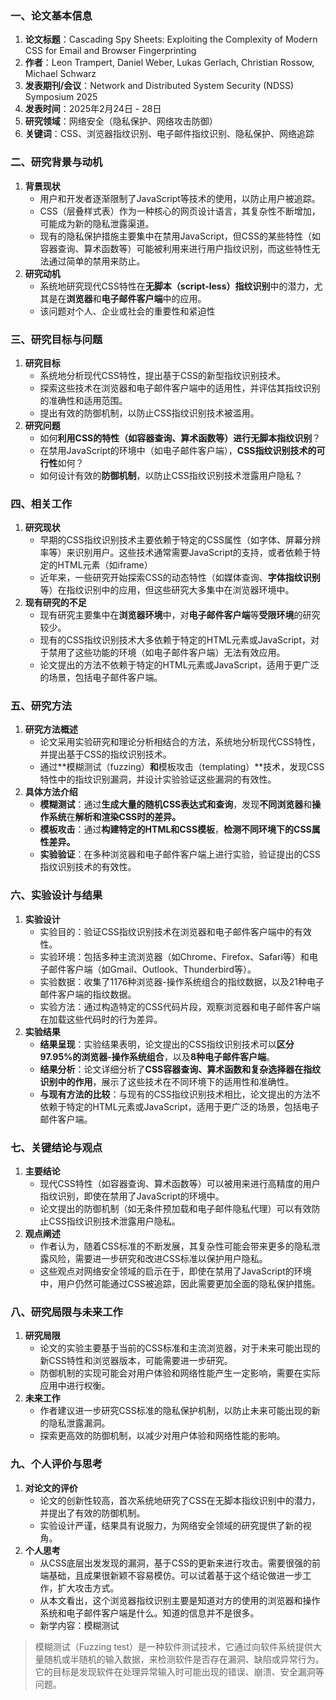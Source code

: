 ### 一、论文基本信息

1. **论文标题**：Cascading Spy Sheets: Exploiting the Complexity of Modern CSS for Email and Browser Fingerprinting
2. **作者**：Leon Trampert, Daniel Weber, Lukas Gerlach, Christian Rossow, Michael Schwarz
3. **发表期刊/会议**：Network and Distributed System Security (NDSS) Symposium 2025
4. **发表时间**：2025年2月24日 - 28日
5. **研究领域**：网络安全（隐私保护、网络攻击防御）
6. **关键词**：CSS、浏览器指纹识别、电子邮件指纹识别、隐私保护、网络追踪

### 二、研究背景与动机

1. **背景现状**
   - 用户和开发者逐渐限制了JavaScript等技术的使用，以防止用户被追踪。
   - CSS（层叠样式表）作为一种核心的网页设计语言，其复杂性不断增加，可能成为新的隐私泄露渠道。
   - 现有的隐私保护措施主要集中在禁用JavaScript，但CSS的某些特性（如容器查询、算术函数等）可能被利用来进行用户指纹识别，而这些特性无法通过简单的禁用来防止。
2. **研究动机**
   - 系统地研究现代CSS特性在**无脚本（script-less）指纹识别**中的潜力，尤其是在**浏览器**和**电子邮件客户端**中的应用。
   - 该问题对个人、企业或社会的重要性和紧迫性

### 三、研究目标与问题

1. **研究目标**
   - 系统地分析现代CSS特性，提出基于CSS的新型指纹识别技术。
   - 探索这些技术在浏览器和电子邮件客户端中的适用性，并评估其指纹识别的准确性和适用范围。
   - 提出有效的防御机制，以防止CSS指纹识别技术被滥用。
2. **研究问题**
   - 如何**利用CSS的特性（如容器查询、算术函数等）进行无脚本指纹识别**？
   - 在禁用JavaScript的环境中（如电子邮件客户端），**CSS指纹识别技术的可行性**如何？
   - 如何设计有效的**防御机制**，以防止CSS指纹识别技术泄露用户隐私？

### 四、相关工作

1. **研究现状**
   - 早期的CSS指纹识别技术主要依赖于特定的CSS属性（如字体、屏幕分辨率等）来识别用户。这些技术通常需要JavaScript的支持，或者依赖于特定的HTML元素（如iframe）
   - 近年来，一些研究开始探索CSS的动态特性（如媒体查询、**字体指纹识别**等）在指纹识别中的应用，但这些研究大多集中在浏览器环境中。
2. **现有研究的不足**
   - 现有研究主要集中在**浏览器环境**中，对**电子邮件客户端**等**受限环境**的研究较少。
   - 现有的CSS指纹识别技术大多依赖于特定的HTML元素或JavaScript，对于禁用了这些功能的环境（如电子邮件客户端）无法有效应用。
   - 论文提出的方法不依赖于特定的HTML元素或JavaScript，适用于更广泛的场景，包括电子邮件客户端。

### 五、研究方法

1. **研究方法概述**
   - 论文采用实验研究和理论分析相结合的方法，系统地分析现代CSS特性，并提出基于CSS的指纹识别技术。
   - 通过**模糊测试（fuzzing）**和**模板攻击（templating）**技术，发现CSS特性中的指纹识别漏洞，并设计实验验证这些漏洞的有效性。
2. **具体方法介绍**
   - **模糊测试**：通过**生成大量的随机CSS表达式和查询**，发现**不同浏览器**和**操作系统**在**解析和渲染CSS时的差异。**
   - **模板攻击**：通过**构建特定的HTML和CSS模板**，**检测不同环境下的CSS属性差异。**
   - **实验验证**：在多种浏览器和电子邮件客户端上进行实验，验证提出的CSS指纹识别技术的有效性。

### 六、实验设计与结果

1. **实验设计**
   - 实验目的：验证CSS指纹识别技术在浏览器和电子邮件客户端中的有效性。
   - 实验环境：包括多种主流浏览器（如Chrome、Firefox、Safari等）和电子邮件客户端（如Gmail、Outlook、Thunderbird等）。
   - 实验数据：收集了1176种浏览器-操作系统组合的指纹数据，以及21种电子邮件客户端的指纹数据。
   - 实验方法：通过构造特定的CSS代码片段，观察浏览器和电子邮件客户端在加载这些代码时的行为差异。
2. **实验结果**
   - **结果呈现**：实验结果表明，论文提出的CSS指纹识别技术可以**区分97.95%的浏览器-操作系统组合**，以及**8种电子邮件客户端**。
   - **结果分析**：论文详细分析了**CSS容器查询、算术函数和复杂选择器在指纹识别中的作用**，展示了这些技术在不同环境下的适用性和准确性。
   - **与现有方法的比较**：与现有的CSS指纹识别技术相比，论文提出的方法不依赖于特定的HTML元素或JavaScript，适用于更广泛的场景，包括电子邮件客户端。

### 七、关键结论与观点

1. **主要结论**
   - 现代CSS特性（如容器查询、算术函数等）可以被用来进行高精度的用户指纹识别，即使在禁用了JavaScript的环境中。
   - 论文提出的防御机制（如无条件预加载和电子邮件隐私代理）可以有效防止CSS指纹识别技术泄露用户隐私。
2. **观点阐述**
   - 作者认为，随着CSS标准的不断发展，其复杂性可能会带来更多的隐私泄露风险，需要进一步研究和改进CSS标准以保护用户隐私。
   - 这些观点对网络安全领域的启示在于，即使在禁用了JavaScript的环境中，用户仍然可能通过CSS被追踪，因此需要更加全面的隐私保护措施。

### 八、研究局限与未来工作

1. **研究局限**
   - 论文的实验主要基于当前的CSS标准和主流浏览器，对于未来可能出现的新CSS特性和浏览器版本，可能需要进一步研究。
   - 防御机制的实现可能会对用户体验和网络性能产生一定影响，需要在实际应用中进行权衡。
2. **未来工作**
   - 作者建议进一步研究CSS标准的隐私保护机制，以防止未来可能出现的新的隐私泄露漏洞。
   - 探索更高效的防御机制，以减少对用户体验和网络性能的影响。

### 九、个人评价与思考

1. **对论文的评价**
   - 论文的创新性较高，首次系统地研究了CSS在无脚本指纹识别中的潜力，并提出了有效的防御机制。
   - 实验设计严谨，结果具有说服力，为网络安全领域的研究提供了新的视角。
2. **个人思考**
   - 从CSS底层出发发现的漏洞，基于CSS的更新来进行攻击。需要很强的前端基础，且成果很新颖不容易模仿。可以试着基于这个结论做进一步工作，扩大攻击方式。
   - 从本文看出，这个浏览器指纹识别主要是知道对方的使用的浏览器和操作系统和电子邮件客户端是什么。知道的信息并不是很多。
   - 新学内容：模糊测试

> 模糊测试（Fuzzing test）是一种软件测试技术，它通过向软件系统提供大量随机或半随机的输入数据，来检测软件是否存在漏洞、缺陷或异常行为。它的目标是发现软件在处理异常输入时可能出现的错误、崩溃、安全漏洞等问题。